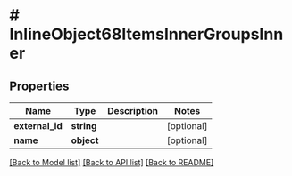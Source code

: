 # # InlineObject68ItemsInnerGroupsInner

## Properties

Name | Type | Description | Notes
------------ | ------------- | ------------- | -------------
**external_id** | **string** |  | [optional]
**name** | **object** |  | [optional]

[[Back to Model list]](../../README.md#models) [[Back to API list]](../../README.md#endpoints) [[Back to README]](../../README.md)
